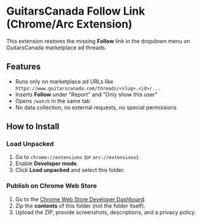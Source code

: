# GuitarsCanada Follow Link (Chrome/Arc Extension)

This extension restores the missing **Follow** link in the dropdown menu on GuitarsCanada marketplace ad threads.

## Features
- Runs only on marketplace ad URLs like `https://www.guitarscanada.com/threads/<slug>.<id>/...`
- Inserts **Follow** under "Report" and "Only show this user"
- Opens `/watch` in the same tab
- No data collection, no external requests, no special permissions

## How to Install
### Load Unpacked
1. Go to `chrome://extensions` (or `arc://extensions`).
2. Enable **Developer mode**.
3. Click **Load unpacked** and select this folder.

### Publish on Chrome Web Store
1. Go to the [Chrome Web Store Developer Dashboard](https://chrome.google.com/webstore/devconsole).
2. Zip the **contents** of this folder (not the folder itself).
3. Upload the ZIP, provide screenshots, descriptions, and a privacy policy.
